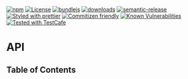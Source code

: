 [![npm](https://img.shields.io/npm/v/npm-dep-graph.svg)](https://www.npmjs.com/package/npm-dep-graph)
[![License](https://img.shields.io/badge/License-BSD%203--Clause-blue.svg)](https://opensource.org/licenses/BSD-3-Clause)
[![bundlejs](https://deno.bundlejs.com/?q=npm-dep-graph\&badge=detailed)](https://bundlejs.com/?q=npm-dep-graph)
[![downloads](http://img.shields.io/npm/dm/npm-dep-graph.svg?style=flat-square)](https://npmjs.org/package/npm-dep-graph)
[![semantic-release](https://img.shields.io/badge/%20%20%F0%9F%93%A6%F0%9F%9A%80-semantic--release-e10079.svg)](https://github.com/arlac77/npm-dep-graph)
[![Styled with prettier](https://img.shields.io/badge/styled_with-prettier-ff69b4.svg)](https://github.com/prettier/prettier)
[![Commitizen friendly](https://img.shields.io/badge/commitizen-friendly-brightgreen.svg)](http://commitizen.github.io/cz-cli/)
[![Known Vulnerabilities](https://snyk.io/test/github/arlac77/npm-dep-graph/badge.svg)](https://snyk.io/test/github/arlac77/npm-dep-graph)
[![Tested with TestCafe](https://img.shields.io/badge/tested%20with-TestCafe-2fa4cf.svg)](https://github.com/DevExpress/testcafe)

# API

<!-- Generated by documentation.js. Update this documentation by updating the source code. -->

## Table of Contents

